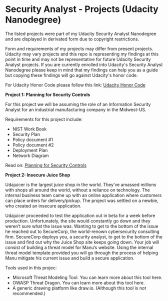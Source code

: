 # Security Analyst - Projects (Udacity Nanodegree)

The listed projects were part of my Udacity Security Analyst Nanodegree and are displayed in derivated form due to copyright restrictions.

Form and requirements of my projects may differ from present projects. Udacity may vary projects and this repo is representing my findings at this point in time and may not be representative for future Udacity Security Analyst projects.
If you are currently enrolled into Udacity's Security Analyst Nanodegree please keep in mind that my findings can help you as a guide but copying these findings will go against Udacity's honor code. 

For Udacity Honor Code please follow this link: [Udacity Honor Code](https://udacity.zendesk.com/hc/en-us/articles/210667103-Udacity-Honor-Code)

**Project 1: Planning for Security Controls**

For this project we will be assuming the role of an Information Security Analyst for an industrial manufacturing company in the Midwest-US. 

Requirements for this project include:

* NIST Work Book
* Security Plan
* Policy document #1
* Policy document #2
* Deployment Plan
* Network Diagram

Read on: [Planning for Security Controls](https://github.com/MichaelThomasWolff/Security-Analyst-Projects-Udacity/tree/main/Planning%20for%20Security%20Controls)

**Project 2: Insecure Juice Shop**

Udajuicer is the largest juice shop in the world. They’ve amassed millions with shops all around the world, without a reliance on technology.
The internal business team came up with an online application where customers can place orders for delivery/pickup. The project was settled on a newbie, who created an insecure application.

Udajuicer proceeded to test the application out in beta for a week before production. Unfortunately, the site would constantly go down and they weren’t sure what the issue was. Wanting to get to the bottom of the issue he reached out to SecureCorp, the world-renown cybersecurity consulting firm. SecureCorp deploys you, a security analyst, to get to the bottom of the issue and find out why the Juice Shop site keeps going down. Your job will consist of building a threat model for Manu’s website. Using the internal threat model template provided you will go through the process of helping Manu mitigate his current issue and build a secure application.

Tools used in this projec:

* Microsoft Threat Modeling Tool. You can learn more about this tool here.
* OWASP Threat Dragon. You can learn more about this tool here.
* A generic drawing platform like draw.io. (Although this tool is not recommended.)


